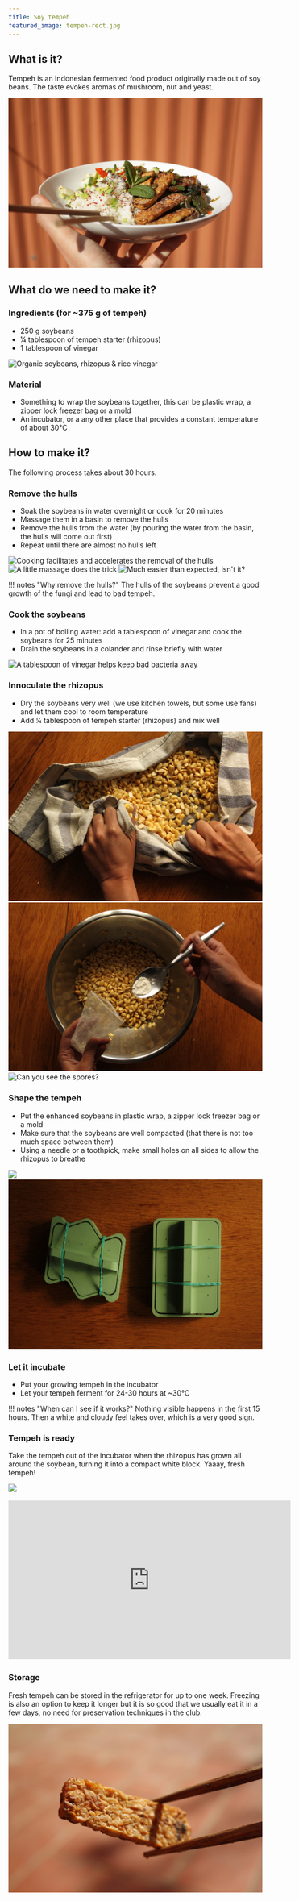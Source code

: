 ```yaml
---
title: Soy tempeh
featured_image: tempeh-rect.jpg
---
```


## What is it?

Tempeh is an Indonesian fermented food product originally made out of soy beans. The taste evokes aromas of mushroom, nut and yeast.

![](tempeh-cooked-01.jpg)

 
## What do we need to make it?

### Ingredients (for ~375 g of tempeh)

- 250 g soybeans
- ​1⁄4 tablespoon of tempeh starter (rhizopus)
- 1 tablespoon of vinegar
  
![Organic soybeans, rhizopus & rice vinegar](process-01.jpg)

### Material

- Something to wrap the soybeans together, this can be plastic wrap, a zipper lock freezer bag or a mold
- An incubator, or a any other place that provides a constant temperature of about 30°C

## How to make it?

The following process takes about 30 hours.

### Remove the hulls

- Soak the soybeans in water overnight or cook for 20 minutes
- Massage them in a basin to remove the hulls
- Remove the hulls from the water (by pouring the water from the basin, the hulls will come out first)
- Repeat until there are almost no hulls left

![Cooking facilitates and accelerates the removal of the hulls](process-02.jpg)
![A little massage does the trick](process-03.jpg)
![Much easier than expected, isn't it?](process-04.jpg)

!!! notes "Why remove the hulls?"
    The hulls of the soybeans prevent a good growth of the fungi and lead to bad tempeh.

### Cook the soybeans

- In a pot of boiling water: add a tablespoon of vinegar and cook the soybeans for 25 minutes
- Drain the soybeans in a colander and rinse briefly with water

![A tablespoon of vinegar helps keep bad bacteria away](process-05.jpg)

### Innoculate the rhizopus

- Dry the soybeans very well (we use kitchen towels, but some use fans) and let them cool to room temperature
- Add 1⁄4 tablespoon of tempeh starter (rhizopus) and mix well

![Drying the soybeans well allows the rhizopus to grow quickly](process-06.jpg)
![1⁄4 tablespoon of tempeh starter (rhizopus)](process-07.jpg)
![Can you see the spores?](process-08.jpg)
  
### Shape the tempeh

- Put the enhanced soybeans in plastic wrap, a zipper lock freezer bag or a mold
- Make sure that the soybeans are well compacted (that there is not too much space between them)
- Using a needle or a toothpick, make small holes on all sides to allow the rhizopus to breathe


![](process-09.jpg)
![The tempeh are ready to go into the incubator](process-11.jpg)


### Let it incubate

- Put your growing tempeh in the incubator
- Let your tempeh ferment for 24-30 hours at ~30°C
  
!!! notes "When can I see if it works?"
    Nothing visible happens in the first 15 hours. Then a white and cloudy feel takes over, which is a very good sign.

### Tempeh is ready

Take the tempeh out of the incubator when the rhizopus has grown all around the soybean, turning it into a compact white block. Yaaay, fresh tempeh!

![](tempeh-mold-rect-01.jpg)

<div class='embed-container'><iframe width="560" height="315" src="https://www.youtube-nocookie.com/embed/rfHd1FFaiaQ?rel=0" title="YouTube video player" frameborder="0" allow="accelerometer; autoplay; clipboard-write; encrypted-media; gyroscope; picture-in-picture" allowfullscreen></iframe></div>

### Storage

Fresh tempeh can be stored in the refrigerator for up to one week. Freezing is also an option to keep it longer but it is so good that we usually eat it in a few days, no need for preservation techniques in the club.


![](tempeh-cooked-02.jpg)